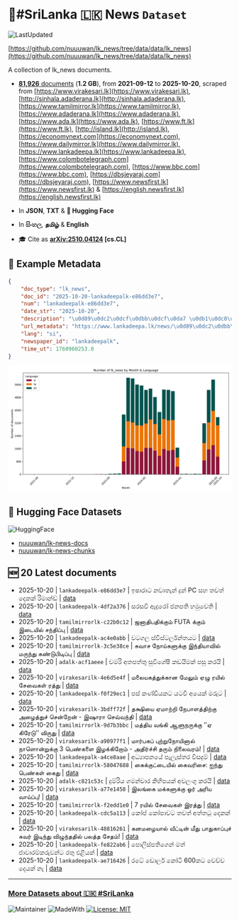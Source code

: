 # 📄#SriLanka 🇱🇰 News `Dataset`

![LastUpdated](https://img.shields.io/badge/last_updated-2025--10--20_17:15:06-green)

[https://github.com/nuuuwan/lk_news/tree/data/data/lk_news](https://github.com/nuuuwan/lk_news/tree/data/data/lk_news)

A collection of lk_news documents.

- [**81,926** documents](https://github.com/nuuuwan/lk_news/tree/data/data/lk_news) (**1.2 GB**), from **2021-09-12** to **2025-10-20**, scraped from [https://www.virakesari.lk](https://www.virakesari.lk), [http://sinhala.adaderana.lk](http://sinhala.adaderana.lk), [https://www.tamilmirror.lk](https://www.tamilmirror.lk), [https://www.adaderana.lk](https://www.adaderana.lk), [https://www.ada.lk](https://www.ada.lk), [https://www.ft.lk](https://www.ft.lk), [http://island.lk](http://island.lk), [https://economynext.com](https://economynext.com), [https://www.dailymirror.lk](https://www.dailymirror.lk), [https://www.lankadeepa.lk](https://www.lankadeepa.lk), [https://www.colombotelegraph.com](https://www.colombotelegraph.com), [https://www.bbc.com](https://www.bbc.com), [https://dbsjeyaraj.com](https://dbsjeyaraj.com), [https://www.newsfirst.lk](https://www.newsfirst.lk) & [https://english.newsfirst.lk](https://english.newsfirst.lk)

- In **JSON**, **TXT** & **🤗 Hugging Face**

- In **සිංහල**, **தமிழ்** & **English**

- 🎓 Cite as **[arXiv:2510.04124](https://arxiv.org/abs/2510.04124) [cs.CL]**

## 📝 Example Metadata

```json
{
    "doc_type": "lk_news",
    "doc_id": "2025-10-20-lankadeepalk-e86dd3e7",
    "num": "lankadeepalk-e86dd3e7",
    "date_str": "2025-10-20",
    "description": "\u0d89\u0dc2\u0dcf\u0dbb\u0dcf\u0da7 \u0db1\u0dc0\u0dcf\u0dad\u0dd0\u0db1\u0dca \u0daf\u0dd4\u0db1\u0dca PC \u0dc3\u0dc4 \u0dad\u0dc0\u0dad\u0dca \u0daf\u0dd9\u0d9a\u0d9a\u0dca \u0dbb\u0dd2\u0db8\u0dcf\u0db1\u0dca\u0da9\u0dca",
    "url_metadata": "https://www.lankadeepa.lk/news/\u0d89\u0dc2\u0dbb\u0da7-\u0db1\u0dc0\u0dad\u0db1-\u0daf\u0db1-PC-\u0dc3\u0dc4-\u0dad\u0dc0\u0dad-\u0daf\u0d9a\u0d9a-\u0dbb\u0db8\u0db1\u0da9/101-681684",
    "lang": "si",
    "newspaper_id": "lankadeepalk",
    "time_ut": 1760960253.0
}
```

![Chart](https://raw.githubusercontent.com/nuuuwan/lk_news/refs/heads/data/data/lk_news/docs_by_month_and_lang.png)

## 🤗 Hugging Face Datasets

![HuggingFace](https://img.shields.io/badge/-HuggingFace-FDEE21?style=for-the-badge&logo=HuggingFace)

- [nuuuwan/lk-news-docs](https://huggingface.co/datasets/nuuuwan/lk-news-docs)
- [nuuuwan/lk-news-chunks](https://huggingface.co/datasets/nuuuwan/lk-news-chunks)

## 🆕 20 Latest documents

- 2025-10-20 | `lankadeepalk-e86dd3e7` | ඉෂාරාට නවාතැන් දුන් PC සහ තවත් දෙකක් රිමාන්ඩ් | [data](https://github.com/nuuuwan/lk_news/tree/data/data/lk_news/2020s/2025/2025-10-20-lankadeepalk-e86dd3e7)
- 2025-10-20 | `lankadeepalk-4df2a376` | සරසවි ඇදුරෝ ජනපති හමුවෙති | [data](https://github.com/nuuuwan/lk_news/tree/data/data/lk_news/2020s/2025/2025-10-20-lankadeepalk-4df2a376)
- 2025-10-20 | `tamilmirrorlk-c22b0c12` | ஜனாதிபதிக்கும் FUTA க்கும் இடையில் சந்திப்பு | [data](https://github.com/nuuuwan/lk_news/tree/data/data/lk_news/2020s/2025/2025-10-20-tamilmirrorlk-c22b0c12)
- 2025-10-20 | `lankadeepalk-ac4e0abb` | වටගල ස්විස්ටර්ලන්තයට | [data](https://github.com/nuuuwan/lk_news/tree/data/data/lk_news/2020s/2025/2025-10-20-lankadeepalk-ac4e0abb)
- 2025-10-20 | `tamilmirrorlk-3c5e38ce` | சுவாச நோய்களுக்கு   இந்தியாவில் மருந்து கண்டுபிடிப்பு | [data](https://github.com/nuuuwan/lk_news/tree/data/data/lk_news/2020s/2025/2025-10-20-tamilmirrorlk-3c5e38ce)
- 2025-10-20 | `adalk-acf1aeee` | චමරි අතපත්තු සුවිශේෂී කඩයිමක් පසු කරයි | [data](https://github.com/nuuuwan/lk_news/tree/data/data/lk_news/2020s/2025/2025-10-20-adalk-acf1aeee)
- 2025-10-20 | `virakesarilk-4e6d5e4f` | மலையகத்துக்கான மேலும் ஏழு ரயில் சேவைகள் ரத்து | [data](https://github.com/nuuuwan/lk_news/tree/data/data/lk_news/2020s/2025/2025-10-20-virakesarilk-4e6d5e4f)
- 2025-10-20 | `lankadeepalk-f0f29ec1` | පස් කණ්ඩියකට යටවී අයෙක් මරුට | [data](https://github.com/nuuuwan/lk_news/tree/data/data/lk_news/2020s/2025/2025-10-20-lankadeepalk-f0f29ec1)
- 2025-10-20 | `virakesarilk-3bdff72f` | தக்ஷியை ஏமாற்றி நேபாளத்திற்கு அழைத்துச் சென்றேன் - இஷாரா செவ்வந்தி | [data](https://github.com/nuuuwan/lk_news/tree/data/data/lk_news/2020s/2025/2025-10-20-virakesarilk-3bdff72f)
- 2025-10-20 | `tamilmirrorlk-9d7b3bbc` | மத்திய வங்கி ஆளுநருக்கு ’’ஏ கிரேடு’’ விருது | [data](https://github.com/nuuuwan/lk_news/tree/data/data/lk_news/2020s/2025/2025-10-20-tamilmirrorlk-9d7b3bbc)
- 2025-10-20 | `virakesarilk-a90977f1` | மார்பகப் புற்றுநோயினால் நாளொன்றுக்கு 3 பெண்களை இழக்கிறோம் - அதிர்ச்சி தரும் நிலைவரம்! | [data](https://github.com/nuuuwan/lk_news/tree/data/data/lk_news/2020s/2025/2025-10-20-virakesarilk-a90977f1)
- 2025-10-20 | `lankadeepalk-a4ce8aae` | අධ්‍යාපනයේ පැලැස්තර විසදුම් | [data](https://github.com/nuuuwan/lk_news/tree/data/data/lk_news/2020s/2025/2025-10-20-lankadeepalk-a4ce8aae)
- 2025-10-20 | `tamilmirrorlk-58047688` | கைக்குட்டையில் கைவரிசை:   ஐந்து பெண்கள் கைது | [data](https://github.com/nuuuwan/lk_news/tree/data/data/lk_news/2020s/2025/2025-10-20-tamilmirrorlk-58047688)
- 2025-10-20 | `adalk-c821c53c` | දුම්රිය ගමන්වාර කිහිපයක් අවලංගු කරයි | [data](https://github.com/nuuuwan/lk_news/tree/data/data/lk_news/2020s/2025/2025-10-20-adalk-c821c53c)
- 2025-10-20 | `virakesarilk-a77e1458` | இலங்கை மக்களுக்கு ஓர் அரிய வாய்ப்பு! | [data](https://github.com/nuuuwan/lk_news/tree/data/data/lk_news/2020s/2025/2025-10-20-virakesarilk-a77e1458)
- 2025-10-20 | `tamilmirrorlk-f2edd1e0` | 7 ரயில் சேவைகள் இரத்து | [data](https://github.com/nuuuwan/lk_news/tree/data/data/lk_news/2020s/2025/2025-10-20-tamilmirrorlk-f2edd1e0)
- 2025-10-20 | `lankadeepalk-cdc5a113` | කෝප් කෝපාවට තවත් අත්තටු  දෙකක් | [data](https://github.com/nuuuwan/lk_news/tree/data/data/lk_news/2020s/2025/2025-10-20-lankadeepalk-cdc5a113)
- 2025-10-20 | `virakesarilk-48816261` | கனமழையால் வீட்டின் மீது பாதுகாப்புச் சுவர் இடிந்து விழுந்ததில் பலத்த சேதம்! | [data](https://github.com/nuuuwan/lk_news/tree/data/data/lk_news/2020s/2025/2025-10-20-virakesarilk-48816261)
- 2025-10-20 | `lankadeepalk-fe822ab6` | පොලිස්පතිගෙන් මත් ජාවාරම්කරුවන්ට රතු එළියක් | [data](https://github.com/nuuuwan/lk_news/tree/data/data/lk_news/2020s/2025/2025-10-20-lankadeepalk-fe822ab6)
- 2025-10-20 | `lankadeepalk-ae716426` | රටේ ඩොලර් කෝටි 600කට වෙච්ච දෙයක් නෑ | [data](https://github.com/nuuuwan/lk_news/tree/data/data/lk_news/2020s/2025/2025-10-20-lankadeepalk-ae716426)

---

### [More Datasets about 🇱🇰 #SriLanka](https://github.com/nuuuwan/lk_datasets)

![Maintainer](https://img.shields.io/badge/maintainer-nuuuwan-red)
![MadeWith](https://img.shields.io/badge/made_with-python-blue)
[![License: MIT](https://img.shields.io/badge/License-MIT-yellow.svg)](https://opensource.org/licenses/MIT)

